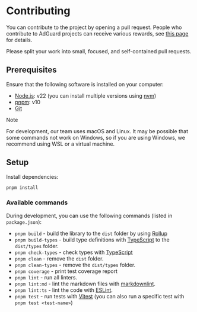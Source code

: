# Contributing

You can contribute to the project by opening a pull request. People who contribute to AdGuard projects can receive
various rewards, see [this page][contribute] for details.

Please split your work into small, focused, and self-contained pull requests.

## Prerequisites

Ensure that the following software is installed on your computer:

- [Node.js][nodejs]: v22 (you can install multiple versions using [nvm][nvm])
- [pnpm][pnpm]: v10
- [Git][git]

> [!NOTE]
> For development, our team uses macOS and Linux. It may be possible that some commands not work on Windows,
> so if you are using Windows, we recommend using WSL or a virtual machine.

[git]: https://git-scm.com/
[nodejs]: https://nodejs.org/en/download
[nvm]: https://github.com/nvm-sh/nvm
[pnpm]: https://pnpm.io/installation

## Setup

Install dependencies:

```bash
pnpm install
```

### Available commands

During development, you can use the following commands (listed in `package.json`):

- `pnpm build` - build the library to the `dist` folder by using [Rollup][rollup]
- `pnpm build-types` - build type definitions with [TypeScript][typescript] to the `dist/types` folder.
- `pnpm check-types` - check types with [TypeScript][typescript]
- `pnpm clean` - remove the `dist` folder.
- `pnpm clean-types` - remove the `dist/types` folder.
- `pnpm coverage` - print test coverage report
- `pnpm lint` - run all linters.
- `pnpm lint:md` - lint the markdown files with [markdownlint][markdownlint].
- `pnpm lint:ts` - lint the code with [ESLint][eslint].
- `pnpm test` - run tests with [Vitest] (you can also run a specific test with `pnpm test <test-name>`)

[contribute]: https://adguard.com/contribute.html
[eslint]: https://eslint.org/
[markdownlint]: https://github.com/DavidAnson/markdownlint
[rollup]: https://rollupjs.org/
[typescript]: https://www.typescriptlang.org/
[Vitest]: https://vitest.dev/
